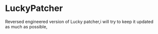# LuckyPatcher
Reversed engineered version of Lucky patcher,i will try to keep it updated as much as possible,
